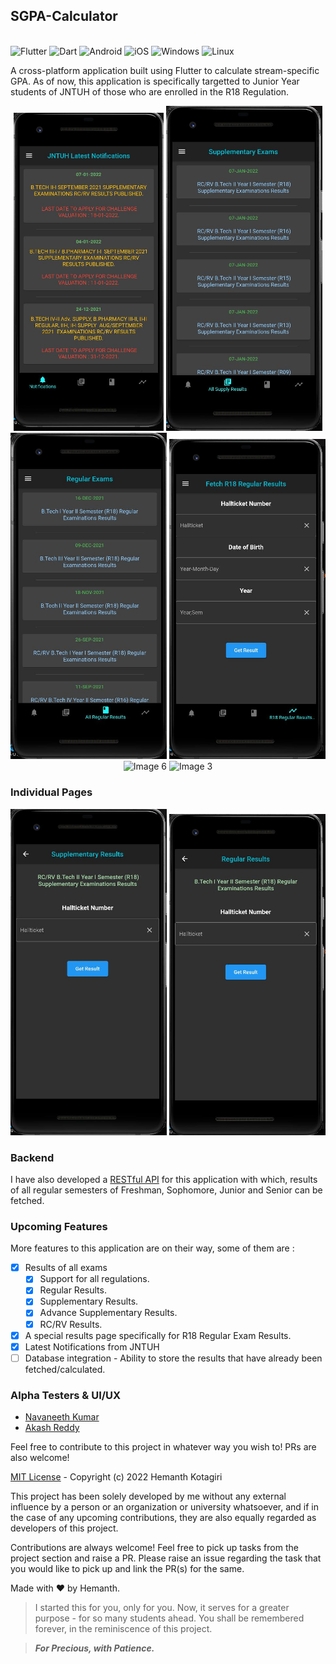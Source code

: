 ## SGPA-Calculator

<img src="https://api.codacy.com/project/badge/Grade/34358ffb3522403392db40aff83b6255" alt="">

<div align='left'>
  <img src="https://img.shields.io/badge/flutter-blue.svg?style=for-the-badge&logo=flutter" alt="Flutter">
  <img src="https://img.shields.io/badge/dart-blue.svg?style=for-the-badge&logo=dart" alt="Dart">
  <img src="https://img.shields.io/badge/android-lightgreen.svg?style=for-the-badge&logo=android" alt="Android">
  <img src="https://img.shields.io/badge/ios-grey.svg?style=for-the-badge&logo=apple" alt="iOS">
  <img src="https://img.shields.io/badge/windows-blue.svg?style=for-the-badge&logo=windows" alt="Windows">
  <img src="https://img.shields.io/badge/linux-black.svg?style=for-the-badge&logo=linux" alt="Linux">
</div>

A cross-platform application built using Flutter to calculate stream-specific
GPA. As of now, this application is specifically targetted to Junior Year
students of JNTUH of those who are enrolled in the R18 Regulation.

<p align="center">
  <img src="images/img1.png" alt="Image 1" width="240">
  <img src="images/img2.png" alt="Image 2" width="250">
  <img src="images/img4.png" alt="Image 4" width="250">
  <img src="images/img5.png" alt="Image 5" width="250">
  <img src="images/img6.png" alt="Image 6" width="250">
  <img src="images/img3.png" alt="Image 3" width="250">
  <h3>Individual Pages</h3>
  <img src="images/individual1.jpg" width="250">
  <img src="images/individual2.jpg" width="250">
</p>

### Backend

I have also developed a [RESTful API](https://github.com/hemanth-kotagiri/sgpa-rest-api) for this application
with which, results of all regular semesters of Freshman, Sophomore, Junior and Senior can be fetched.

### Upcoming Features

More features to this application are on their way, some of them are :

- [x] Results of all exams
  - [x] Support for all regulations.
  - [x] Regular Results.
  - [x] Supplementary Results.
  - [x] Advance Supplementary Results.
  - [x] RC/RV Results.
- [x] A special results page specifically for R18 Regular Exam Results.
- [x] Latest Notifications from JNTUH
- [ ] Database integration - Ability to store the results that have already been fetched/calculated.

### Alpha Testers & UI/UX

- [Navaneeth Kumar](mailto:kumarnavaneeth8@gmail.com)
- [Akash Reddy](https://github.com/Akashreddy9876)

Feel free to contribute to this project in whatever way you wish to! PRs are also welcome!

[MIT License](LICENSE) - Copyright (c) 2022 Hemanth Kotagiri

This project has been solely developed by me without any external influence by
a person or an organization or university whatsoever, and if in the case of any
upcoming contributions, they are also equally regarded as developers of this
project.

Contributions are always welcome! Feel free to pick up tasks from the project
section and raise a PR. Please raise an issue regarding the task that you
would like to pick up and link the PR(s) for the same.

Made with ❤️ by Hemanth.

> I started this for you, only for you. Now, it serves for a greater purpose -
> for so many students ahead. You shall be remembered forever, in the
> reminiscence of this project.

> **_For Precious, with Patience._**
